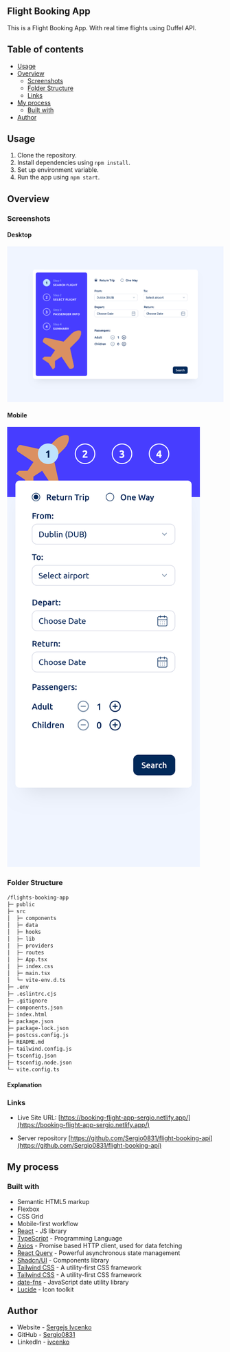 ## Flight Booking App

This is a Flight Booking App. With real time flights using Duffel API.

## Table of contents

- [Usage](#usage)
- [Overview](#overview)
  - [Screenshots](#screenshots)
  - [Folder Structure](#folderstructure)
  - [Links](#links)
- [My process](#my-process)
  - [Built with](#built-with)
- [Author](#author)

## Usage

1. Clone the repository.
2. Install dependencies using `npm install`.
3. Set up environment variable.
4. Run the app using `npm start`.

## Overview

### Screenshots

#### Desktop

![](./screenshot-desktop.png)

#### Mobile

![](./screenshot-mobile.png)

### Folder Structure

```
/flights-booking-app
├─ public
├─ src
│  ├─ components
│  ├─ data
│  ├─ hooks
│  ├─ lib
│  ├─ providers
│  ├─ routes
│  ├─ App.tsx
│  ├─ index.css
│  ├─ main.tsx
│  └─ vite-env.d.ts
├─ .env
├─ .eslintrc.cjs
├─ .gitignore
├─ components.json
├─ index.html
├─ package.json
├─ package-lock.json
├─ postcss.config.js
├─ README.md
├─ tailwind.config.js
├─ tsconfig.json
├─ tsconfig.node.json
└─ vite.config.ts
```

#### Explanation

### Links

- Live Site URL:
  [https://booking-flight-app-sergio.netlify.app/](https://booking-flight-app-sergio.netlify.app/)

- Server repository
  [https://github.com/Sergio0831/flight-booking-api](https://github.com/Sergio0831/flight-booking-api)

## My process

### Built with

- Semantic HTML5 markup
- Flexbox
- CSS Grid
- Mobile-first workflow
- [React](https://react.dev/) - JS library
- [TypeScript](https://www.typescriptlang.org/) - Programming Language
- [Axios](https://axios-http.com/) - Promise based HTTP client, used for data fetching
- [React Query](https://tanstack.com/query/latest/) - Powerful asynchronous state management
- [Shadcn/UI](https://ui.shadcn.com/) - Components library
- [Tailwind CSS](https://tailwindcss.com/) - A utility-first CSS framework
- [Tailwind CSS](https://tailwindcss.com/) - A utility-first CSS framework
- [date-fns](https://date-fns.org/) - JavaScript date utility library
- [Lucide](https://lucide.dev/) - Icon toolkit

## Author

- Website - [Sergejs Ivcenko](https://sergejs-ivcenko.com/)
- GitHub - [Sergio0831](https://github.com/Sergio0831)
- LinkedIn - [ivcenko](https://www.linkedin.com/in/ivcenko/)

